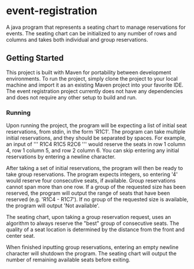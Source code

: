 # event-registration
A java program that represents a seating chart to manage reservations for events. The seating chart can be initialized to any number of rows and columns and takes both individual and group reservations.

## Getting Started
This project is built with Maven for portability between development environments. To run the project, simply clone the project to your local machine and import it as an existing Maven project into your favorite IDE.
The event registration project currently does not have any dependencies and does not require any other setup to build and run.

### Running
Upon running the project, the program will be expecting a list of initial seat reservations, from stdin, in the form 'R1C1'. The program can take multiple initial reservations, and they should be separated by spaces. For example, an input of
'''
R1C4 R1C5 R2C6
'''
would reserve the seats in row 1 column 4, row 1 column 5, and row 2 column 6. You can skip entering any initial reservations by entering a newline character.

After taking a set of initial reservations, the program will then be ready to take group reservations. The program expects integers, so entering '4' would reserve four consecutive seats, if available. Group reservations cannot span more than one row.
If a group of the requested size has been reserved, the program will output the range of seats that have been reserved (e.g. 'R1C4 - R1C7'). If no group of the requested size is available, the program will output 'Not available'.

The seating chart, upon taking a group reservation request, uses an algorithm to always reserve the "best" group of consecutive seats. The quality of a seat location is determined by the distance from the front and center seat.

When finished inputting group reservations, entering an empty newline character will shutdown the program. The seating chart will output the number of remaining available seats before exiting.
